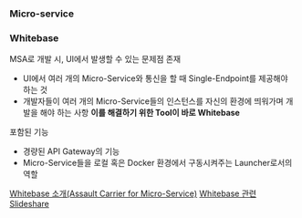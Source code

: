 ### Micro-service

### Whitebase

MSA로 개발 시, UI에서 발생할 수 있는 문제점 존재
- UI에서 여러 개의 Micro-Service와 통신을 할 때 Single-Endpoint를 제공해야 하는 것
- 개발자들이 여러 개의 Micro-Service들의 인스턴스를 자신의 환경에 띄워가며 개발을 해야 하는 사항
**이를 해결하기 위한 Tool이 바로 Whitebase**

포함된 기능
- 경량된 API Gateway의 기능
- Micro-Service들을 로컬 혹은 Docker 환경에서 구동시켜주는 Launcher로서의 역할

[Whitebase 소개(Assault Carrier for Micro-Service)](https://blog.naver.com/saltynut/220235420455)
[Whitebase 관련 Slideshare](https://www.slideshare.net/saltynut/whitebase)